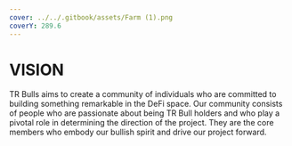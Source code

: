 ```yaml
---
cover: ../../.gitbook/assets/Farm (1).png
coverY: 289.6
---
```


# VISION

TR Bulls aims to create a community of individuals who are committed to building something remarkable in the DeFi space. Our community consists of people who are passionate about being TR Bull holders and who play a pivotal role in determining the direction of the project. They are the core members who embody our bullish spirit and drive our project forward.





&#x20;
